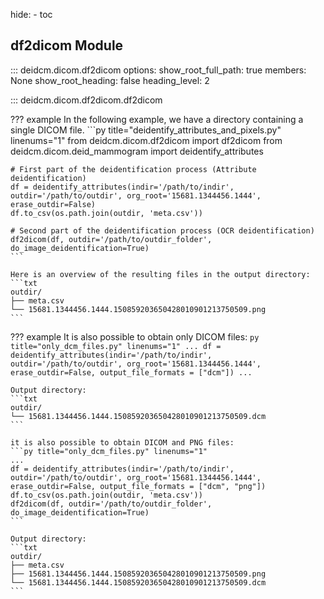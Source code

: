 hide:
    - toc

## df2dicom Module

::: deidcm.dicom.df2dicom
    options:
        show_root_full_path: true
        members: None
        show_root_heading: false
        heading_level: 2


::: deidcm.dicom.df2dicom.df2dicom

??? example
    In the following example, we have a directory containing a single DICOM file. 
    ```py title="deidentify_attributes_and_pixels.py" linenums="1"
    from deidcm.dicom.df2dicom import df2dicom
    from deidcm.dicom.deid_mammogram import deidentify_attributes

    # First part of the deidentification process (Attribute deidentification)
    df = deidentify_attributes(indir='/path/to/indir', outdir='/path/to/outdir', org_root='15681.1344456.1444', erase_outdir=False)
    df.to_csv(os.path.join(outdir, 'meta.csv'))

    # Second part of the deidentification process (OCR deidentification)
    df2dicom(df, outdir='/path/to/outdir_folder', do_image_deidentification=True)
    ```

    Here is an overview of the resulting files in the output directory:
    ```txt
    outdir/
    ├── meta.csv
    └── 15681.1344456.1444.150859203650428010901213750509.png
    ```

??? example
    It is also possible to obtain only DICOM files:
    ```py title="only_dcm_files.py" linenums="1"
    ...
    df = deidentify_attributes(indir='/path/to/indir', outdir='/path/to/outdir', org_root='15681.1344456.1444', erase_outdir=False, output_file_formats = ["dcm"])
    ...
    ```

    Output directory:
    ```txt
    outdir/
    └── 15681.1344456.1444.150859203650428010901213750509.dcm
    ```

    it is also possible to obtain DICOM and PNG files:
    ```py title="only_dcm_files.py" linenums="1"
    ...
    df = deidentify_attributes(indir='/path/to/indir', outdir='/path/to/outdir', org_root='15681.1344456.1444', erase_outdir=False, output_file_formats = ["dcm", "png"])
    df.to_csv(os.path.join(outdir, 'meta.csv'))
    df2dicom(df, outdir='/path/to/outdir_folder', do_image_deidentification=True)
    ```

    Output directory:
    ```txt
    outdir/
    ├── meta.csv
    ├── 15681.1344456.1444.150859203650428010901213750509.png
    └── 15681.1344456.1444.150859203650428010901213750509.dcm
    ```